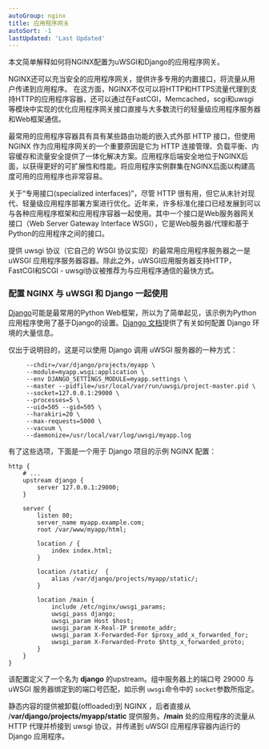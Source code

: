 ```yaml
---
autoGroup: nginx 
title: 应用程序网关
autoSort: -1
lastUpdated: 'Last Updated'
---
```

本文简单解释如何将NGINX配置为uWSGI和Django的应用程序网关。

NGINX还可以充当安全的应用程序网关，提供许多专用的内置接口，将流量从用户传递到应用程序。
在这方面，NGINX不仅可以将HTTP和HTTPS流量代理到支持HTTP的应用程序容器，还可以通过在FastCGI，Memcached，scgi和uwsgi等模块中实现的优化应用程序网关接口直接与大多数流行的轻量级应用程序服务器和Web框架通信。

最常用的应用程序容器具有具有某些路由功能的嵌入式外部 HTTP 接口，但使用 NGINX 作为应用程序网关的一个重要原因是它为 HTTP 连接管理、负载平衡、内容缓存和流量安全提供了一体化解决方案。应用程序后端安全地位于NGINX后面，以获得更好的可扩展性和性能。将应用程序实例群集在NGINX后面以构建高度可用的应用程序也非常容易。

关于“专用接口(specialized interfaces)”，尽管 HTTP 很有用，但它从未针对现代、轻量级应用程序部署方案进行优化。近年来，许多标准化接口已经发展到可以与各种应用程序框架和应用程序容器一起使用。其中一个接口是Web服务器网关接口（Web Server Gateway Interface WSGI），它是Web服务器/代理和基于Python的应用程序之间的接口。

提供 uwsgi 协议（它自己的 WSGI 协议实现）的最常用应用程序服务器之一是 uWSGI 应用程序服务器容器。除此之外，uWSGI应用服务器支持HTTP，FastCGI和SCGI - uwsgi协议被推荐为与应用程序通信的最快方式。

### 配置 NGINX 与 uWSGI 和 Django 一起使用

[Django](https://www.djangoproject.com/)可能是最常用的Python Web框架，所以为了简单起见，该示例为Python应用程序使用了基于Django的设置。[Django 文档](https://docs.djangoproject.com/en/1.11/)提供了有关如何配置 Django 环境的大量信息。

仅出于说明目的，这是可以使用 Django 调用 uWSGI 服务器的一种方式：

```
     --chdir=/var/django/projects/myapp \
     --module=myapp.wsgi:application \
     --env DJANGO_SETTINGS_MODULE=myapp.settings \
     --master --pidfile=/usr/local/var/run/uwsgi/project-master.pid \
     --socket=127.0.0.1:29000 \
     --processes=5 \
     --uid=505 --gid=505 \
     --harakiri=20 \
     --max-requests=5000 \
     --vacuum \
     --daemonize=/usr/local/var/log/uwsgi/myapp.log
```

有了这些选项，下面是一个用于 Django 项目的示例 NGINX 配置：

```
http {
    # ...
    upstream django {
        server 127.0.0.1:29000;
    }

    server {
        listen 80;
        server_name myapp.example.com;
        root /var/www/myapp/html;

        location / {
            index index.html;
        }

        location /static/  {
            alias /var/django/projects/myapp/static/;
        }

        location /main {
            include /etc/nginx/uwsgi_params;
            uwsgi_pass django;
            uwsgi_param Host $host;
            uwsgi_param X-Real-IP $remote_addr;
            uwsgi_param X-Forwarded-For $proxy_add_x_forwarded_for;
            uwsgi_param X-Forwarded-Proto $http_x_forwarded_proto;
        }
    }
}
```

该配置定义了一个名为 **django** 的upstream。组中服务器上的端口号 29000 与 uWSGI 服务器绑定到的端口号匹配，如示例 `uwsgi`命令中的 `socket`参数所指定。

静态内容的提供被卸载(offloaded)到 NGINX ，后者直接从 /**var/django/projects/myapp/static** 提供服务。**/main** 处的应用程序的流量从 HTTP 代理并桥接到 uwsgi 协议，并传递到 uWSGI 应用程序容器内运行的 Django 应用程序。
